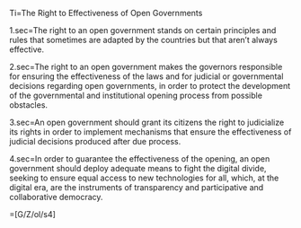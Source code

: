 Ti=The Right to Effectiveness of Open Governments

1.sec=The right to an open government stands on certain principles and rules that sometimes are adapted by the countries but that aren’t always effective.

2.sec=The right to an open government makes the governors responsible for ensuring the effectiveness of the laws and for judicial or governmental decisions regarding open governments, in order to protect the development of the governmental and institutional opening process from possible obstacles.

3.sec=An open government should grant its citizens the right to judicialize its rights in order to implement mechanisms that ensure the effectiveness of judicial decisions produced after due process.

4.sec=In order to guarantee the effectiveness of the opening, an open government should deploy adequate means to fight the digital divide, seeking to ensure equal access to new technologies for all, which, at the digital era, are the instruments of transparency and participative and collaborative democracy.

=[G/Z/ol/s4]
